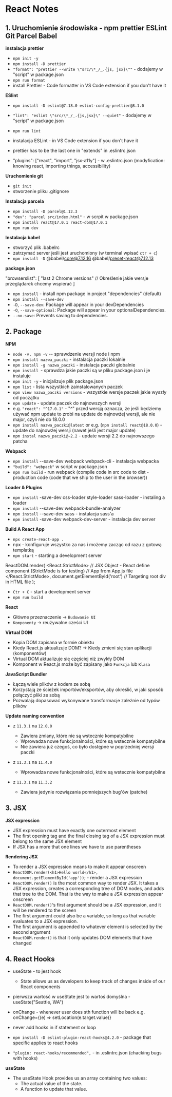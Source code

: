 # React Notes

## 1. Uruchomienie środowiska - npm prettier ESLint Git Parcel Babel

**instalacja prettier**

- `npm init -y`
- `npm install -D prettier`
- `"format": "prettier --write \"src/\*_/_.{js, jsx}\""` - dodajemy w "script" w package.json
- `npm run format`
- install Prettier - Code formatter in VS Code extension if you don't have it

**ESlint**

- `npm install -D eslint@7.18.0 eslint-config-prettier@8.1.0`
- `"lint": "eslint \"src/\*_/_.{js,jsx}\" --quiet"` - dodajemy w "script" w package.json
- `npm run lint`
- instalacja ESLint - in VS Code extension if you don't have it
- prettier has to be the last one in "extends" in .eslintrc.json

- "plugins": ["react", "import", "jsx-a11y"] - w .eslintrc.json (modyfication: knowing react, importing things, accessibility)

**Uruchomienie git**

- `git init`
- stworzenie pliku .gitignore

**Instalacja parcela**

- `npm install -D parcel@1.12.3`
- `"dev": "parcel src/index.html"` - w scrpit w package.json
- `npm install react@17.0.1 react-dom@17.0.1`
- `npm run dev`

**Instalacja babel**

- stworzyć plik .babelrc
- zatrzymać server jeśli jest uruchomiony (w terminal wpisać `ctr + c`)
- `npm install -D` @babel/core@7.12.16 @babel/preset-react@7.12.13

**package.json**

"browserslist": [
"last 2 Chrome versions" // Określenie jakie wersje przeglądarek chcemy wspierać
]

- `npm install` - install npm package in project "dependencies" (default)
- `npm install --save-dev`
- `-D`, `--save-dev`: Package will appear in your devDependencies
- `-O`, `--save-optional`: Package will appear in your optionalDependencies.
- `--no-save`: Prevents saving to dependencies.

## 2. Package

**NPM**

- `node -v, npm -v` -- sprawdzenie wersji node i npm
- `npm install nazwa_paczki` - instalacja paczki lokalnie
- `npm install -g nazwa_paczki` - instalacja paczki globalnie
- `npm install `- sprawdza jakie paczki są w pliku package.json i je instaluje
- `npm init -y` - inicjalizuje plik package.json
- `npm list` - lista wszystkich zainstalowanych paczek
- `npm view nazwa_paczki versions` - wszystkie wersje paczek jakie wyszły od początku
- `npm update` - update paczek do najnowszych wersji
- e.g. `"react": "^17.0.1"` - "^" przed wersją oznacza, że jeśli będziemy używać npm update to zrobi na update do najnowżej wersji, ale nie major, czyli nie do 18.0.0
- `npm install nazwa_paczki@latest` or e.g. (`npm install react@18.0.0`) - update do najnowżej wersji (nawet jeśli jest major update)
- `npm instal nazwa_paczki@~2.2` - update wersji 2.2 do najnowszego patcha

**Webpack**

- `npm install` --save-dev webpack webpack-cli - instalacja webpacka
- `"build": "webpack"` w script w package.json
- `npm run build` - run webpack (compile code in src code to dist - production code (code that we ship to the user in the browser))

**Loader & Plugins**

- `npm install` -save-dev css-loader style-loader sass-loader - instaling a loader
- `npm install` --save-dev webpack-bundle-analyzer
- `npm install` --save-dev sass - instalacja sass'a
- `npm install` -save-dev webpack-dev-server - instalacja dev server

**Build A React App**

- `npx create-react-app .`
- npx - konfiguruje wszystko za nas i możemy zacząc od razu z gotową templatką
- `npm start` - starting a development server

ReactDOM.render(
<React.StrictMode> // JSX Object - React define component (StrictMode is for testing)
<App /> // App from App.js file
</React.StrictMode>,
document.getElementById('root') // Targeting root div in HTML file
);

- `Ctr + C` - start a development server
- `npm run build`

**React**

- Główne przeznaczenie -> `Budowanie UI`
- `Komponenty` -> reużywalne cześci UI

**Virtual DOM**

- Kopia DOM zapisana w formie obiektu
- Kiedy React.js aktualizuje DOM? -> Kiedy zmieni się stan aplikacji (komponentów)
- Virtual DOM aktualizuje się częściej niż zwykły DOM
- Komponent w React.js może być zapisany jako `Funkcja` lub `Klasa`

**JavaScript Bundler**

- Łączą wiele plików z kodem ze sobą
- Korzystają ze ścieżek importów/eksportów, aby określić, w jaki sposób połączyć pliki ze sobą
- Pozwalają dopasować wykonywane transformacje zależnie od typów plików

**Update naming convention**

- z `11.3.1` na `12.0.0`

  - Zawiera zmiany, które nie są wstecznie kompatybilne
  - Wprowadza nowe funkcjonalności, które są wstecznie kompatybilne
  - Nie zawiera już czegoś, co było dostępne w poprzedniej wersji paczki

- z `11.3.1` na `11.4.0`

  - Wprowadza nowe funkcjonalności, które są wstecznie kompatybilne

- z `11.3.1` na `11.3.2`
  - Zawiera jedynie rozwiązania pomniejszych bug'ów (patche)

## 3. JSX

**JSX expression**

- JSX expression must have exactly one outermost element
- The first opening tag and the final closing tag of a JSX expression must belong to the same JSX element
- If JSX has a more that one lines we have to use parentheses

**Rendering JSX**

- To render a JSX expression means to make it appear onscreen
- `ReactDOM.render(<h1>Hello world</h1>, document.getElementById('app'))`; - render a JSX expression
- `ReactDOM.render()` is the most common way to render JSX. It takes a JSX expression, creates a corresponding tree of DOM nodes, and adds that tree to the DOM. That is the way to make a JSX expression appear onscreen
- `ReactDOM.render()`‘s first argument should be a JSX expression, and it will be rendered to the screen
- The first argument could also be a variable, so long as that variable evaluates to a JSX expression.
- The first argument is appended to whatever element is selected by the second argument
- `ReactDOM.render()` is that it only updates DOM elements that have changed

## 4. React Hooks

- useState - to jest hook
  - State allows us as developers to keep track of changes inside of our React components
- pierwsza wartość w useState jest to wartoś domyślna - useState("Seattle, WA")
- onChange - whenever user does sth function will be back e.g. onChange={(e) => setLocation(e.target.value)}
- never add hooks in if statement or loop

- `npm install -D eslint-plugin-react-hooks@4.2.0` - package that specific applies to react hooks
- `"plugin: react-hooks/recommended",` - in .eslintrc.json (chacking bugs with hooks)

**useState**

- The useState Hook provides us an array containing two values:
  - The actual value of the state.
  - A function to update that value.
